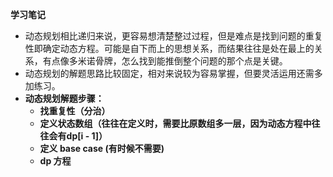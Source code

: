 **学习笔记**

- 动态规划相比递归来说，更容易想清楚整过过程，但是难点是找到问题的重复性即确定动态方程。可能是自下而上的思想关系，而结果往往是处在最上的关系，有点像多米诺骨牌，怎么找到能推倒整个问题的那个点是关键。
- 动态规划的解题思路比较固定，相对来说较为容易掌握，但要灵活运用还需多加练习。
- **动态规划解题步骤：**
  - **找重复性（分治）**
  - **定义状态数组（往往在定义时，需要比原数组多一层，因为动态方程中往往会有dp[i - 1]）**
  - **定义 base case (有时候不需要)**
  - **dp 方程**